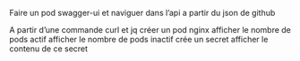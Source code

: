 Faire un pod swagger-ui et naviguer dans l’api
a partir du json de github

A partir d’une commande curl et jq
créer un pod nginx
afficher le nombre de pods actif
afficher le nombre de pods inactif
crée un secret
afficher le contenu de ce secret

